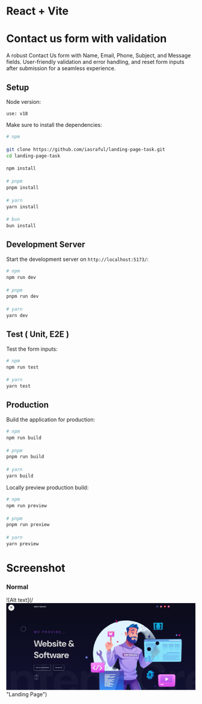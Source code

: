<!-- @format -->

# React + Vite

# Contact us form with validation

A robust Contact Us form with Name, Email, Phone, Subject, and Message fields. User-friendly validation and error handling, and reset form inputs after submission for a seamless experience.

## Setup

Node version:

```
use: v18
```

Make sure to install the dependencies:

```bash
# npm

git clone https://github.com/iasraful/landing-page-task.git
cd landing-page-task

npm install

# pnpm
pnpm install

# yarn
yarn install

# bun
bun install
```

## Development Server

Start the development server on `http://localhost:5173/`:

```bash
# npm
npm run dev

# pnpm
pnpm run dev

# yarn
yarn dev
```

## Test ( Unit, E2E )

Test the form inputs:

```bash
# npm
npm run test

# yarn
yarn test

```

## Production

Build the application for production:

```bash
# npm
npm run build

# pnpm
pnpm run build

# yarn
yarn build
```

Locally preview production build:

```bash
# npm
npm run preview

# pnpm
pnpm run preview

# yarn
yarn preview
```

# Screenshot

### Normal

![Alt text](/![Alt text](hero.ss.png) "Landing Page")

